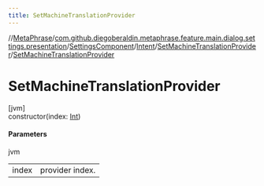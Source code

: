 ```yaml
---
title: SetMachineTranslationProvider
---
```

//[MetaPhrase](../../../../../index.html)/[com.github.diegoberaldin.metaphrase.feature.main.dialog.settings.presentation](../../../index.html)/[SettingsComponent](../../index.html)/[Intent](../index.html)/[SetMachineTranslationProvider](index.html)/[SetMachineTranslationProvider](-set-machine-translation-provider.html)



# SetMachineTranslationProvider



[jvm]\
constructor(index: [Int](https://kotlinlang.org/api/latest/jvm/stdlib/kotlin/-int/index.html))



#### Parameters


jvm

| | |
|---|---|
| index | provider index. |




